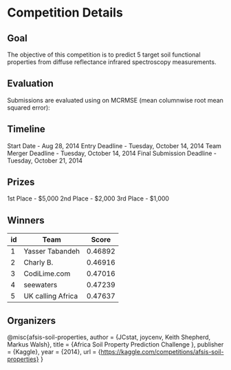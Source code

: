 # Competition Details

## Goal

The objective of this competition is to predict 5 target soil functional properties from diffuse reflectance infrared spectroscopy measurements.

## Evaluation

Submissions are evaluated using on MCRMSE (mean columnwise root mean squared error):

## Timeline

Start Date - Aug 28, 2014
Entry Deadline - Tuesday, October 14, 2014
Team Merger Deadline - Tuesday, October 14, 2014
Final Submission Deadline - Tuesday, October 21, 2014

## Prizes

1st Place - $5,000
2nd Place - $2,000
3rd Place - $1,000

## Winners

| id  | Team              |  Score  |
| --- | ----------------- | :-----: |
| 1   | Yasser Tabandeh   | 0.46892 |
| 2   | Charly B.         | 0.46916 |
| 3   | CodiLime.com      | 0.47016 |
| 4   | seewaters         | 0.47239 |
| 5   | UK calling Africa | 0.47637 |

## Organizers

@misc{afsis-soil-properties,
author = {JCstat, joycenv, Keith Shepherd, Markus Walsh},
title = {Africa Soil Property Prediction Challenge },
publisher = {Kaggle},
year = {2014},
url = {https://kaggle.com/competitions/afsis-soil-properties}
}
